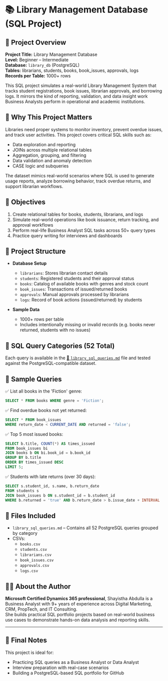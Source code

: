 
# 📚 Library Management Database (SQL Project)

## 🧾 Project Overview

**Project Title:** Library Management Database  
**Level:** Beginner – Intermediate  
**Database:** `library_db` (PostgreSQL)  
**Tables:** librarians, students, books, book_issues, approvals, logs  
**Records per Table:** 1000+ rows

This SQL project simulates a real-world Library Management System that tracks student registrations, book issues, librarian approvals, and borrowing logs. It mirrors the kind of reporting, validation, and data insight work Business Analysts perform in operational and academic institutions.

## 🎯 Why This Project Matters

Libraries need proper systems to monitor inventory, prevent overdue issues, and track user activities. This project covers critical SQL skills such as:

- Data exploration and reporting  
- JOINs across multiple relational tables  
- Aggregation, grouping, and filtering  
- Data validation and anomaly detection  
- CASE logic and subqueries

The dataset mimics real-world scenarios where SQL is used to generate usage reports, analyze borrowing behavior, track overdue returns, and support librarian workflows.

## 🧩 Objectives

1. Create relational tables for books, students, librarians, and logs  
2. Simulate real-world operations like book issuance, return tracking, and approval workflows  
3. Perform real-life Business Analyst SQL tasks across 50+ query types  
4. Practice query writing for interviews and dashboards

## 🧱 Project Structure

- **Database Setup**
  - `librarians`: Stores librarian contact details
  - `students`: Registered students and their approval status
  - `books`: Catalog of available books with genres and stock count
  - `book_issues`: Transactions of issued/returned books
  - `approvals`: Manual approvals processed by librarians
  - `logs`: Record of book actions (issued/returned) by students

- **Sample Data**
  - 1000+ rows per table
  - Includes intentionally missing or invalid records (e.g. books never returned, students with no issues)

## 🧮 SQL Query Categories (52 Total)

Each query is available in the [📄 `library_sql_queries.md`](https://github.com/shayisthaabdulla/Library_Management_SQL_Project/blob/main/library_sql_queries.md) file and tested against the PostgreSQL-compatible dataset.

## 📌 Sample Queries

✅ List all books in the 'Fiction' genre:
```sql
SELECT * FROM books WHERE genre = 'Fiction';
```

✅ Find overdue books not yet returned:
```sql
SELECT * FROM book_issues
WHERE return_date < CURRENT_DATE AND returned = 'false';
```

✅ Top 5 most issued books:
```sql
SELECT b.title, COUNT(*) AS times_issued
FROM book_issues bi
JOIN books b ON bi.book_id = b.book_id
GROUP BY b.title
ORDER BY times_issued DESC
LIMIT 5;
```

✅ Students with late returns (over 30 days):
```sql
SELECT s.student_id, s.name, b.return_date
FROM students s
JOIN book_issues b ON s.student_id = b.student_id
WHERE b.returned = 'true' AND b.return_date > b.issue_date + INTERVAL '30 days';
```

## 📂 Files Included

- `library_sql_queries.md` – Contains all 52 PostgreSQL queries grouped by category
- CSVs:
  - `books.csv`
  - `students.csv`
  - `librarians.csv`
  - `book_issues.csv`
  - `approvals.csv`
  - `logs.csv`

## 👩‍💻 About the Author

**Microsoft Certified Dynamics 365 professional**, Shayistha Abdulla is a Business Analyst with 9+ years of experience across Digital Marketing, CRM, PropTech, and IT Consulting.  
She builds practical SQL portfolio projects based on real-world business use cases to demonstrate hands-on data analysis and reporting skills.

---

## 🏁 Final Notes

This project is ideal for:
- Practicing SQL queries as a Business Analyst or Data Analyst
- Interview preparation with real-case scenarios
- Building a PostgreSQL-based SQL portfolio for GitHub












